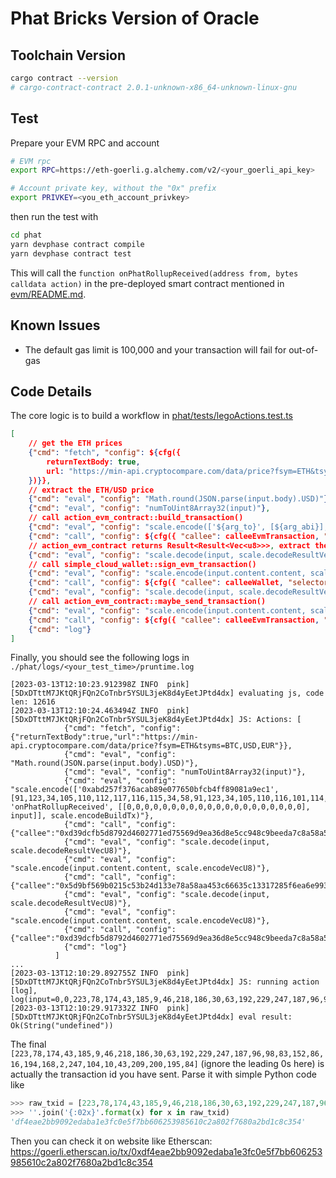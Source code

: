 # Phat Bricks Version of Oracle

## Toolchain Version

```bash
cargo contract --version
# cargo-contract-contract 2.0.1-unknown-x86_64-unknown-linux-gnu
```

## Test

Prepare your EVM RPC and account

```bash
# EVM rpc
export RPC=https://eth-goerli.g.alchemy.com/v2/<your_goerli_api_key>

# Account private key, without the "0x" prefix
export PRIVKEY=<you_eth_account_privkey>
```

then run the test with

```bash
cd phat
yarn devphase contract compile
yarn devphase contract test
```
This will call the `function onPhatRollupReceived(address from, bytes calldata action)` in the pre-deployed smart contract mentioned in [evm/README.md](./evm/README.md).

## Known Issues

- The default gas limit is 100,000 and your transaction will fail for out-of-gas

## Code Details

The core logic is to build a workflow in [phat/tests/legoActions.test.ts](./phat/tests/legoActions.test.ts#L177)

```json
[
    // get the ETH prices
    {"cmd": "fetch", "config": ${cfg({
        returnTextBody: true,
        url: "https://min-api.cryptocompare.com/data/price?fsym=ETH&tsyms=BTC,USD,EUR",
    })}},
    // extract the ETH/USD price
    {"cmd": "eval", "config": "Math.round(JSON.parse(input.body).USD)"},
    {"cmd": "eval", "config": "numToUint8Array32(input)"},
    // call action_evm_contract::build_transaction()
    {"cmd": "eval", "config": "scale.encode(['${arg_to}', [${arg_abi}], '${arg_function}', [[${arg_param_0}], input]], scale.encodeBuildTx)"},
    {"cmd": "call", "config": ${cfg({ "callee": calleeEvmTransaction, "selector": selectorBuildTransaction })}},
    // action_evm_contract returns Result<Result<Vec<u8>>>, extract the Vec<u8>
    {"cmd": "eval", "config": "scale.decode(input, scale.decodeResultVecU8)"},
    // call simple_cloud_wallet::sign_evm_transaction()
    {"cmd": "eval", "config": "scale.encode(input.content.content, scale.encodeVecU8)"},
    {"cmd": "call", "config": ${cfg({ "callee": calleeWallet, "selector": selectorSignEvmTransaction })}},
    {"cmd": "eval", "config": "scale.decode(input, scale.decodeResultVecU8)"},
    // call action_evm_contract::maybe_send_transaction()
    {"cmd": "eval", "config": "scale.encode(input.content.content, scale.encodeVecU8)"},
    {"cmd": "call", "config": ${cfg({ "callee": calleeEvmTransaction, "selector": selectorMaybeSendTransaction })}},
    {"cmd": "log"}
]
```

Finally, you should see the following logs in `./phat/logs/<your_test_time>/pruntime.log`
```log
[2023-03-13T12:10:23.912398Z INFO  pink] [5DxDTttM7JKtQRjFQn2CoTnbr5YSUL3jeK8d4yEetJPtd4dx] evaluating js, code len: 12616
[2023-03-13T12:10:24.463494Z INFO  pink] [5DxDTttM7JKtQRjFQn2CoTnbr5YSUL3jeK8d4yEetJPtd4dx] JS: Actions: [
            {"cmd": "fetch", "config": {"returnTextBody":true,"url":"https://min-api.cryptocompare.com/data/price?fsym=ETH&tsyms=BTC,USD,EUR"}},
            {"cmd": "eval", "config": "Math.round(JSON.parse(input.body).USD)"},
            {"cmd": "eval", "config": "numToUint8Array32(input)"},
            {"cmd": "eval", "config": "scale.encode(['0xabd257f376acab89e077650bfcb4ff89081a9ec1', [91,123,34,105,110,112,117,116,115,34,58,91,123,34,105,110,116,101,114,110,97,108,84,121,112,101,34,58,34,97,100,100,114,101,115,115,34,44,34,110,97,109,101,34,58,34,95,102,114,111,109,34,44,34,116,121,112,101,34,58,34,97,100,100,114,101,115,115,34,125,44,123,34,105,110,116,101,114,110,97,108,84,121,112,101,34,58,34,98,121,116,101,115,34,44,34,110,97,109,101,34,58,34,95,97,99,116,105,111,110,34,44,34,116,121,112,101,34,58,34,98,121,116,101,115,34,125,93,44,34,110,97,109,101,34,58,34,111,110,80,104,97,116,82,111,108,108,117,112,82,101,99,101,105,118,101,100,34,44,34,111,117,116,112,117,116,115,34,58,91,123,34,105,110,116,101,114,110,97,108,84,121,112,101,34,58,34,98,121,116,101,115,52,34,44,34,110,97,109,101,34,58,34,34,44,34,116,121,112,101,34,58,34,98,121,116,101,115,52,34,125,93,44,34,115,116,97,116,101,77,117,116,97,98,105,108,105,116,121,34,58,34,110,111,110,112,97,121,97,98,108,101,34,44,34,116,121,112,101,34,58,34,102,117,110,99,116,105,111,110,34,125,93,10], 'onPhatRollupReceived', [[0,0,0,0,0,0,0,0,0,0,0,0,0,0,0,0,0,0,0,0], input]], scale.encodeBuildTx)"},
            {"cmd": "call", "config": {"callee":"0xd39dcfb5d8792d4602771ed75569d9ea36d8e5cc948c9beeda7c8a58a5156043","selector":2322107398}},
            {"cmd": "eval", "config": "scale.decode(input, scale.decodeResultVecU8)"},
            {"cmd": "eval", "config": "scale.encode(input.content.content, scale.encodeVecU8)"},
            {"cmd": "call", "config": {"callee":"0x5d9bf569b0215c53b24d133e78a58aa453c66635c13317285f6ea6e99358e5c5","selector":2911143793}},
            {"cmd": "eval", "config": "scale.decode(input, scale.decodeResultVecU8)"},
            {"cmd": "eval", "config": "scale.encode(input.content.content, scale.encodeVecU8)"},
            {"cmd": "call", "config": {"callee":"0xd39dcfb5d8792d4602771ed75569d9ea36d8e5cc948c9beeda7c8a58a5156043","selector":120377690}},
            {"cmd": "log"}
          ]
...
[2023-03-13T12:10:29.892755Z INFO  pink] [5DxDTttM7JKtQRjFQn2CoTnbr5YSUL3jeK8d4yEetJPtd4dx] JS: running action [log], log(input=0,0,223,78,174,43,185,9,46,218,186,30,63,192,229,247,187,96,98,83,152,86,16,194,168,2,247,104,10,43,209,200,195,84)
[2023-03-13T12:10:29.917332Z INFO  pink] [5DxDTttM7JKtQRjFQn2CoTnbr5YSUL3jeK8d4yEetJPtd4dx] eval result: Ok(String("undefined"))
```

The final `[223,78,174,43,185,9,46,218,186,30,63,192,229,247,187,96,98,83,152,86,16,194,168,2,247,104,10,43,209,200,195,84]` (ignore the leading 0s here) is actually the transaction id you have sent. Parse it with simple Python code like
```python
>>> raw_txid = [223,78,174,43,185,9,46,218,186,30,63,192,229,247,187,96,98,83,152,86,16,194,168,2,247,104,10,43,209,200,195,84]
>>> ''.join('{:02x}'.format(x) for x in raw_txid)
'df4eae2bb9092edaba1e3fc0e5f7bb606253985610c2a802f7680a2bd1c8c354'
```

Then you can check it on website like Etherscan: <https://goerli.etherscan.io/tx/0xdf4eae2bb9092edaba1e3fc0e5f7bb606253985610c2a802f7680a2bd1c8c354>

